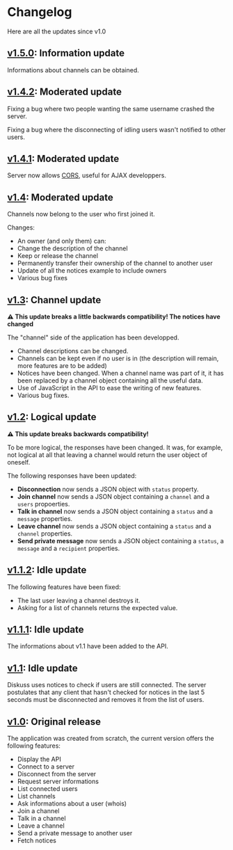 # Changelog

Here are all the updates since v1.0

## [v1.5.0]: Information update

Informations about channels can be obtained.

## [v1.4.2]: Moderated update

Fixing a bug where two people wanting the same username crashed the server.

Fixing a bug where the disconnecting of idling users wasn't notified to other users.

## [v1.4.1]: Moderated update

Server now allows [CORS](https://en.wikipedia.org/wiki/Cross-origin_resource_sharing), useful for AJAX developpers.

## [v1.4]: Moderated update

Channels now belong to the user who first joined it.

Changes:

- An owner (and only them) can:
 - Change the description of the channel
 - Keep or release the channel
 - Permanently transfer their ownership of the channel to another user
- Update of all the notices example to include owners
- Various bug fixes

## [v1.3]: Channel update

**:warning: This update breaks a little backwards compatibility! The notices have changed**

The "channel" side of the application has been developped.

- Channel descriptions can be changed.
- Channels can be kept even if no user is in (the description will remain, more features are to be added)
- Notices have been changed. When a channel name was part of it, it has been replaced by a channel object containing all the useful data.
- Use of JavaScript in the API to ease the writing of new features.
- Various bug fixes.

## [v1.2]: Logical update

**:warning: This update breaks backwards compatibility!**

To be more logical, the responses have been changed. It was, for example, not logical at all that leaving a channel would return the user object of oneself.

The following responses have been updated:

- **Disconnection** now sends a JSON object with `status` property.
- **Join channel** now sends a JSON object containing a `channel` and a `users` propoerties.
- **Talk in channel** now sends a JSON object containing a `status` and a `message` properties.
- **Leave channel** now sends a JSON object containing a `status` and a `channel` properties.
- **Send private message** now sends a JSON object containing a `status`, a `message` and a `recipient` properties.

## [v1.1.2]: Idle update

The following features have been fixed:

- The last user leaving a channel destroys it.
- Asking for a list of channels returns the expected value.

## [v1.1.1]: Idle update

The informations about v1.1 have been added to the API.

## [v1.1]: Idle update

Diskuss uses notices to check if users are still connected. The server postulates that any client that hasn't checked for notices in the last 5 seconds must be disconnected and removes it from the list of users.


## [v1.0]: Original release

The application was created from scratch, the current version offers the following features:

- Display the API
- Connect to a server
- Disconnect from the server
- Request server informations
- List connected users
- List channels
- Ask informations about a user (whois)
- Join a channel
- Talk in a channel
- Leave a channel
- Send a private message to another user
- Fetch notices

[v1.0]: https://github.com/SteeveDroz/diskuss/compare/v0.1-alpha...v1.0
[v1.1]: https://github.com/SteeveDroz/diskuss/compare/v1.0...v1.1
[v1.1.1]: https://github.com/SteeveDroz/diskuss/compare/v1.1...v1.1.1
[v1.1.2]: https://github.com/SteeveDroz/diskuss/compare/v1.1.1...v1.1.2
[v1.2]: https://github.com/SteeveDroz/diskuss/compare/v1.1.2...v1.2
[v1.3]: https://github.com/SteeveDroz/diskuss/compare/v1.2...v1.3
[v1.4]: https://github.com/SteeveDroz/diskuss/compare/v1.3...v1.4
[v1.4.1]: https://github.com/SteeveDroz/diskuss/compare/v1.4...v1.4.1
[v1.4.2]: https://github.com/SteeveDroz/diskuss/compare/v1.4.1...v1.4.2
[v1.5.0]: https://github.com/SteeveDroz/diskuss/compare/v1.4.2...v1.5.0
